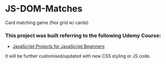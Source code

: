 # JS-DOM-Matches
Card matching game (flex grid w/ cards)


### This project was built referring to the following Udemy Course:
- [JavaScript Projects for JavaScript Beginners](https://www.udemy.com/course/javascript-and-the-dom/)

It will be further customised/updated with new CSS styling or JS code.
